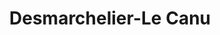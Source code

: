 ---
title: "Desmarchelier-Le Canu"
url: /lille/desmarchelier-le-canu/
shop: instrument de musique
---